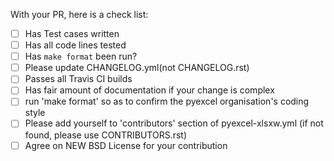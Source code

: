 With your PR, here is a check list:

- [ ] Has Test cases written
- [ ] Has all code lines tested
- [ ] Has `make format` been run?
- [ ] Please update CHANGELOG.yml(not CHANGELOG.rst)
- [ ] Passes all Travis CI builds
- [ ] Has fair amount of documentation if your change is complex
- [ ] run 'make format' so as to confirm the pyexcel organisation's coding style
- [ ] Please add yourself to 'contributors' section of pyexcel-xlsxw.yml (if not found, please use CONTRIBUTORS.rst)
- [ ] Agree on NEW BSD License for your contribution
